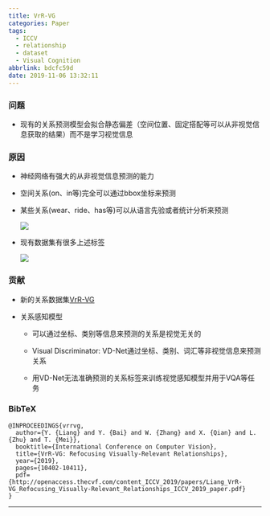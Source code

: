 ```yaml
---
title: VrR-VG
categories: Paper
tags:
  - ICCV
  - relationship
  - dataset
  - Visual Cognition
abbrlink: bdcfc59d
date: 2019-11-06 13:32:11
---
```

<p></p>
<!-- more -->

### 问题

- 现有的关系预测模型会拟合静态偏差（空间位置、固定搭配等可以从非视觉信息获取的结果）而不是学习视觉信息

### 原因

- 神经网络有强大的从非视觉信息预测的能力

- 空间关系(on、in等)完全可以通过bbox坐标来预测

- 某些关系(wear、ride、has等)可以从语言先验或者统计分析来预测

  ![](distribution2.png)

- 现有数据集有很多上述标签

  ![](distribution1.png)

### 贡献

- 新的关系数据集[VrR-VG](http://vrr-vg.com/)

- 关系感知模型

  - 可以通过坐标、类别等信息来预测的关系是视觉无关的

  - Visual Discriminator: VD-Net通过坐标、类别、词汇等非视觉信息来预测关系
  - 用VD-Net无法准确预测的关系标签来训练视觉感知模型并用于VQA等任务

### BibTeX
```
@INPROCEEDINGS{vrrvg,
  author={Y. {Liang} and Y. {Bai} and W. {Zhang} and X. {Qian} and L. {Zhu} and T. {Mei}},
  booktitle={International Conference on Computer Vision}, 
  title={VrR-VG: Refocusing Visually-Relevant Relationships}, 
  year={2019},
  pages={10402-10411},
  pdf={http://openaccess.thecvf.com/content_ICCV_2019/papers/Liang_VrR-VG_Refocusing_Visually-Relevant_Relationships_ICCV_2019_paper.pdf}
}
```

---